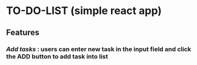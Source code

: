 # TO-DO-LIST (simple react app)
## Features
### ***Add tasks*** : users can enter new task in the input field and click the **ADD** button to add task into list